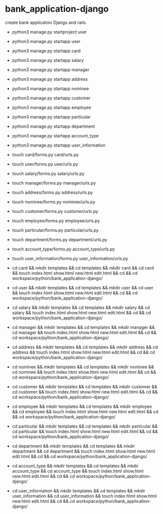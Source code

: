 # bank_application-django
create bank applicatoin Django and rails.


- python3 manage.py startproject user

- python3 manage.py startapp user
- python3 manage.py startapp card
- python3 manage.py startapp salary
- python3 manage.py startapp manager
- python3 manage.py startapp address
- python3 manage.py startapp nominee
- python3 manage.py startapp customer
- python3 manage.py startapp employee
- python3 manage.py startapp particular
- python3 manage.py startapp department
- python3 manage.py startapp account_type
- python3 manage.py startapp user_information

- touch card/forms.py card/urls.py
- touch user/forms.py user/urls.py
- touch salary/forms.py salary/urls.py
- touch manager/forms.py manager/urls.py
- touch address/forms.py address/urls.py
- touch nominee/forms.py nominee/urls.py
- touch customer/forms.py customer/urls.py
- touch employee/forms.py employee/urls.py
- touch particular/forms.py particular/urls.py
- touch department/forms.py department/urls.py
- touch account_type/forms.py account_type/urls.py
- touch user_information/forms.py user_information/urls.py

- cd card && mkdir templates && cd templates && mkdir card && cd card && touch index.html show.html new.html edit.html && cd && cd workspace/python/bank_application-django/
- cd user && mkdir templates && cd templates && mkdir user && cd user && touch index.html show.html new.html edit.html && cd && cd workspace/python/bank_application-django/
- cd salary && mkdir templates && cd templates && mkdir salary && cd salary && touch index.html show.html new.html edit.html && cd && cd workspace/python/bank_application-django/
- cd manager && mkdir templates && cd templates && mkdir manager && cd manager && touch index.html show.html new.html edit.html && cd && cd workspace/python/bank_application-django/
- cd address && mkdir templates && cd templates && mkdir address && cd address && touch index.html show.html new.html edit.html && cd && cd workspace/python/bank_application-django/
- cd nominee && mkdir templates && cd templates && mkdir nominee && cd nominee && touch index.html show.html new.html edit.html && cd && cd workspace/python/bank_application-django/
- cd customer && mkdir templates && cd templates && mkdir customer && cd customer && touch index.html show.html new.html edit.html && cd && cd workspace/python/bank_application-django/
- cd employee && mkdir templates && cd templates && mkdir employee && cd employee && touch index.html show.html new.html edit.html && cd && cd workspace/python/bank_application-django/
- cd particular && mkdir templates && cd templates && mkdir particular && cd particular && touch index.html show.html new.html edit.html && cd && cd workspace/python/bank_application-django/
- cd department && mkdir templates && cd templates && mkdir department && cd department && touch index.html show.html new.html edit.html && cd && cd workspace/python/bank_application-django/
- cd account_type && mkdir templates && cd templates && mkdir account_type && cd account_type && touch index.html show.html new.html edit.html && cd && cd workspace/python/bank_application-django/
- cd user_information && mkdir templates && cd templates && mkdir user_information && cd user_information && touch index.html show.html new.html edit.html && cd && cd workspace/python/bank_application-django/
